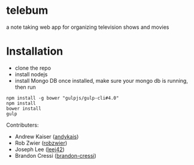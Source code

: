 # telebum
a note taking web app for organizing television shows and movies

# Installation
- clone the repo
- install nodejs
- install Mongo DB
once installed, make sure your mongo db is running, then run
```
npm install -g bower "gulpjs/gulp-cli#4.0" 
npm install
bower install
gulp
```


Contributers:
- Andrew Kaiser ([andykais](https://github.com/andykais/))
- Rob Zwier ([robzwier](https://github.com/robzwier))
- Joseph Lee ([leej42](https://github.com/leej42))
- Brandon Cressi ([brandon-cressi](https://github.com/brandon-cressi))
